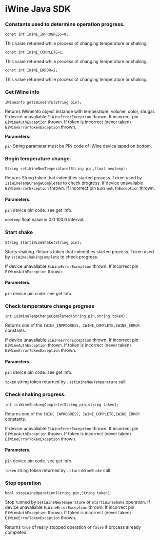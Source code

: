 # iWine Java SDK

### **Constants used to determine operation progress.**

`const int IWINE_INPROGRESS=0;`

This value returned while process of changing temperature or shaking. 

`const int IWINE_COMPLETE=1;`

This value returned while process of changing temperature or shaking. 

`const int IWINE_ERROR=2;`

This value returned while process of changing temperature or shaking. 

### **Get iWine info**

`IWineInfo getiWineInfo(String pin);`

Returns IWineInfo object instance with temperature, volume, color, shugar. If device unavaliable `EiWineErrorException` thrown. If incorrect pin `EiWineAuthException` thrown. If token is incorrect \(never taken\)  `EiWineErrorTokenException` thrown.

**Parameters:**

`pin` String parameter must be PIN code of IWine device taped on bottom.



### Begin temperature change. 

`String setiWineNewTemperature(String pin,float newtemp);`

Returns String token that indentifies started process. Token used by `isiWineTempChangeCompleted` to check progress. If device unavaliable `EiWineErrorException` thrown. If incorrect pin `EiWineAuthException` thrown. 

#### Parameters.

`pin` device pin code. see get Info.

`newtemp` float value in 0.0 100.0 interval. 

### Start shake

`String startiWineShake(String pin);`

Starts shaking. Returns token that indentifies started process. Token used by `isiWineShakingComplete` to check progress. 

If device unavaliable `EiWineErrorException` thrown. If incorrect pin `EiWineAuthException` thrown. 

#### Parameters.

 `pin` device pin code. see get Info.

### Check temperature change progress

`int isiWineTempChangeCompleted(String pin,string token);`

Returns one of the `IWINE_INPROGRESS, IWINE_COMPLETE,IWINE_ERROR` constants. 

If device unavaliable `EiWineErrorException` thrown. If incorrect pin `EiWineAuthException` thrown. If token is incorrect \(never taken\)  `EiWineErrorTokenException` thrown.

#### Parameters.

`pin` device pin code. see get Info.

`token` string token returned by . `setiWineNewTemperature` call.

### Check shaking progress.

`int isiWineShakingComplete(String pin,string token);`

Returns one of the `IWINE_INPROGRESS, IWINE_COMPLETE,IWINE_ERROR` constants. 

If device unavaliable `EiWineErrorException` thrown. If incorrect pin `EiWineAuthException` thrown. If token is incorrect \(never taken\)  `EiWineErrorTokenException` thrown.

#### Parameters.

`pin` device pin code. see get Info.

`token` string token returned by . `startiWineShake` call.

### Stop operation

`bool stopiWineOperation(String pin,String token);`

Stop runned by `setiWineNewTemperature` or `startiWineShake` operation. If device unavaliable `EiWineErrorException` thrown. If incorrect pin `EiWineAuthException` thrown. If token is incorrect \(never taken\)  `EiWineErrorTokenException` thrown. 

Returns `true` of really stopped operation  or `false` if process already completed.

